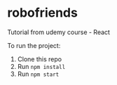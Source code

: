 # robofriends
Tutorial from udemy course - React

To run the project:

1. Clone this repo
2. Run `npm install`
3. Run `npm start`
